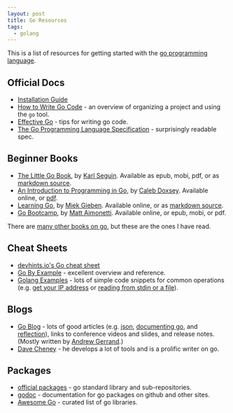 ```yaml
---
layout: post
title: Go Resources
tags:
  - golang
---
```


This is a list of resources for getting started with the [go programming language](https://golang.org/).

## Official Docs

* [Installation Guide](https://golang.org/doc/install)
* [How to Write Go Code](https://golang.org/doc/code.html) - an overview of organizing a project and using the `go` tool.
* [Effective Go](https://golang.org/doc/effective_go.html) - tips for writing go code.
* [The Go Programming Language Specification](https://golang.org/ref/spec) - surprisingly readable spec.

## Beginner Books

* [The Little Go Book](http://openmymind.net/The-Little-Go-Book/), by [Karl Seguin](https://twitter.com/karlseguin). Available as epub, mobi, pdf, or as [markdown source](https://github.com/karlseguin/the-little-go-book).
* [An Introduction to Programming in Go](http://www.golang-book.com/), by [Caleb Doxsey](http://www.doxsey.net/about). Available online, or [pdf](http://www.golang-book.com/public/pdf/gobook.0.pdf).
* [Learning Go](https://www.miek.nl/go/), by [Miek Gieben](https://twitter.com/miekg). Available online, or as [markdown source](https://github.com/miekg/learninggo).
* [Go Bootcamp](http://www.golangbootcamp.com/), by [Matt Aimonetti](https://twitter.com/mattetti). Available online, or epub, mobi, or pdf.

There are [many other books on go](https://github.com/dariubs/GoBooks), but these are the ones I have read.

## Cheat Sheets

* [devhints.io's Go cheat sheet](https://devhints.io/go)
* [Go By Example](https://gobyexample.com/) - excellent overview and reference.
* [Golang Examples](http://golang-examples.tumblr.com/) - lots of simple code snippets for common operations (e.g. [get your IP address](http://golang-examples.tumblr.com/post/99458329439/get-local-ip-addresses) or [reading from stdin or a file](http://golang-examples.tumblr.com/post/97848675424/read-from-stdin-or-file)).

## Blogs

* [Go Blog](https://blog.golang.org/) - lots of good articles (e.g. [json](http://blog.golang.org/json-and-go), [documenting go](http://blog.golang.org/godoc-documenting-go-code), and [reflection](http://blog.golang.org/laws-of-reflection)), links to conference videos and slides, and release notes. (Mostly written by [Andrew Gerrand](https://twitter.com/enneff).)
* [Dave Cheney](https://dave.cheney.net/) - he develops a lot of tools and is a prolific writer on go.

## Packages

* [official packages](https://golang.org/pkg/) - go standard library and sub-repositories.
* [godoc](https://godoc.org/) - documentation for go packages on github and other sites.
* [Awesome Go](http://awesome-go.com/) - curated list of go libraries.
